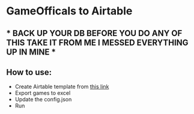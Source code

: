 # GameOfficals to Airtable
## * BACK UP YOUR DB BEFORE YOU DO ANY OF THIS TAKE IT FROM ME I MESSED EVERYTHING UP IN MINE *
## How to use:
- Create Airtable template from [this link](https://airtable.com/invite/l?inviteId=invX7jvSD1x0s31sz&inviteToken=7490a256e92e25266773e6f47f4b198196cc6af97f85abbeaecd1858b97cfbf2&utm_source=email)
- Export games to excel
- Update the config.json
- Run
